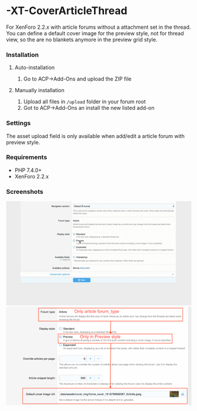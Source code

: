# -XT-CoverArticleThread
 
For XenForo 2.2.x with article forums without a attachment set in the thread. 
You can define a default cover image for the preview style, not for thread view, so the are no blankets anymore in the preview grid style.

### Installation

1. Auto-installation
   1. Go to ACP->Add-Ons and upload the ZIP file

2. Manually installation
   1. Upload all files in `/upload` folder in your forum root
   2. Got to ACP->Add-Ons an install the new listed add-on

### Settings

The asset upload field is only available when add/edit a article forum with preview style.

### Requirements

- PHP 7.4.0+
- XenForo 2.2.x

### Screenshots
![addEditNode#1](https://github.com/McAtze/-XT-CoverArticleThread/blob/main/screenshots/addEditForum.gif)
![addEditNode#2](https://github.com/McAtze/-XT-CoverArticleThread/blob/main/screenshots/onlyArticlePreviewStyle.png)

